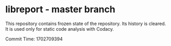 # libreport - master branch

This repository contains frozen state of the repository.
Its history is cleared. It is used only for static code
analysis with Codacy.

Commit Time: 1702709394